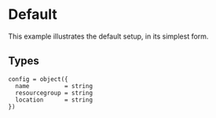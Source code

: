 # Default

This example illustrates the default setup, in its simplest form.

## Types

```hcl
config = object({
  name          = string
  resourcegroup = string
  location      = string
})
```
